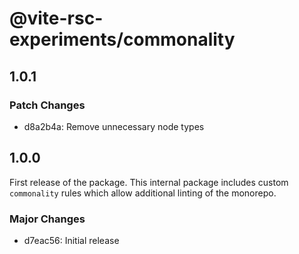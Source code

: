 # @vite-rsc-experiments/commonality

## 1.0.1

### Patch Changes

- d8a2b4a: Remove unnecessary node types

## 1.0.0

First release of the package. This internal package includes custom `commonality` rules which allow additional linting of the monorepo.

### Major Changes

- d7eac56: Initial release
